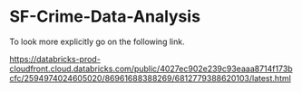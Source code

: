 # SF-Crime-Data-Analysis

To look more explicitly go on the following link.

https://databricks-prod-cloudfront.cloud.databricks.com/public/4027ec902e239c93eaaa8714f173bcfc/2594974024605020/86961688388269/6812779388620103/latest.html

